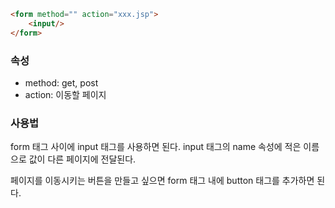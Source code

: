 ```html
<form method="" action="xxx.jsp">
	<input/>
</form>
```

### 속성
* method: get, post
* action: 이동할 페이지

### 사용법
form 태그 사이에 input 태그를 사용하면 된다. input 태그의 name 속성에 적은 이름으로 값이 다른 페이지에 전달된다.

페이지를 이동시키는  버튼을 만들고 싶으면 form 태그 내에 button 태그를 추가하면 된다.